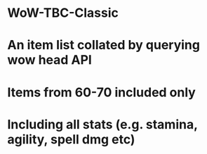 # WoW-TBC-Classic
# An item list collated by querying wow head API
# Items from 60-70 included only
# Including all stats (e.g. stamina, agility, spell dmg etc)
